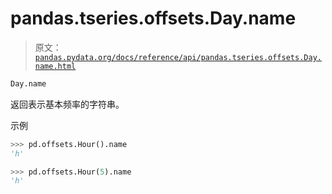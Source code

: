 # pandas.tseries.offsets.Day.name

> 原文：[`pandas.pydata.org/docs/reference/api/pandas.tseries.offsets.Day.name.html`](https://pandas.pydata.org/docs/reference/api/pandas.tseries.offsets.Day.name.html)

```py
Day.name
```

返回表示基本频率的字符串。

示例

```py
>>> pd.offsets.Hour().name
'h' 
```

```py
>>> pd.offsets.Hour(5).name
'h' 
```
